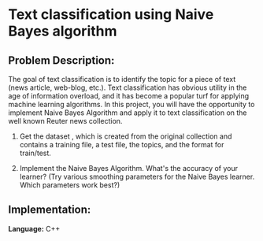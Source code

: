 
# Text classification using  Naive Bayes algorithm

## Problem Description:

The goal of text classification is to identify the topic for a piece of text (news article, web-blog, etc.). Text classification has obvious utility in the age of information overload, and it has become a popular turf for applying machine learning algorithms. In this project, you will have the opportunity to implement Naive Bayes Algorithm and apply it to text classification on the well known Reuter news collection.

1.  Get the dataset , which is created from the original collection and contains a training file, a test file, the topics, and the format for train/test.

2.  Implement the Naive Bayes Algorithm. What's the accuracy of your learner? (Try various smoothing parameters for the Naive Bayes learner. Which parameters work best?)


## Implementation:
**Language:** C++

